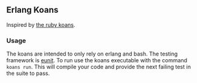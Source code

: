 ## Erlang Koans
Inspired by <a href="http://rubykoans.com/">the ruby koans</a>.

### Usage
The koans are intended to only rely on erlang and bash. The testing framework is <a href="http://www.erlang.org/doc/apps/eunit/chapter.html">eunit</a>.
To run use the koans executable with the command `koans run`. This will compile your code and provide the next failing test in the suite to pass.

